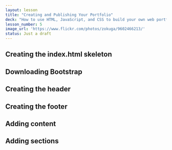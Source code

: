 ```yaml
---
layout: lesson
title: "Creating and Publishing Your Portfolio"
deck: "How to use HTML, JavaScript, and CSS to build your own web portfolio. And then, how to tweak and test things of which you have no real understanding."
lesson_number: 5
image_url: 'https://www.flickr.com/photos/zokuga/9602466213/'
status: Just a draft
---
```



## Creating the index.html skeleton

## Downloading Bootstrap

## Creating the header

## Creating the footer

## Adding content

## Adding sections
